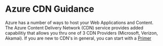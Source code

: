 # Azure CDN Guidance

Azure has a number of ways to host your Web Applications and Content.  The Azure Content Delivery Network (CDN) service provides added capabilitiy that allows you thru one of 3 CDN Providers (Microsoft, Verizon, Akamai).  If you are new to CDN's in general, you can start with a [Primer](https://github.com/andywahr/azure-cdn-guidance/wiki/CDN-Primer)
